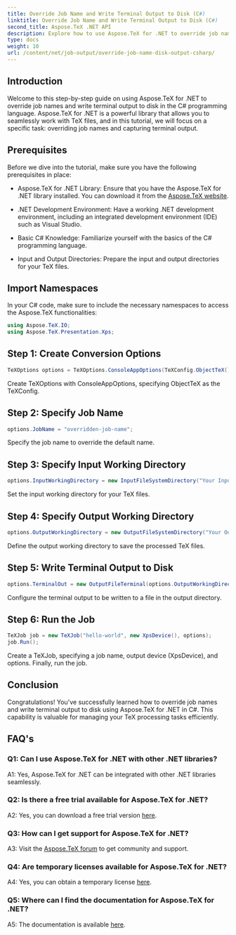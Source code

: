 ```yaml
---
title: Override Job Name and Write Terminal Output to Disk (C#)
linktitle: Override Job Name and Write Terminal Output to Disk (C#)
second_title: Aspose.TeX .NET API
description: Explore how to use Aspose.TeX for .NET to override job names and capture terminal output. Follow our comprehensive guide for seamless TeX file management.
type: docs
weight: 10
url: /content/net/job-output/override-job-name-disk-output-csharp/
---
```

## Introduction

Welcome to this step-by-step guide on using Aspose.TeX for .NET to override job names and write terminal output to disk in the C# programming language. Aspose.TeX for .NET is a powerful library that allows you to seamlessly work with TeX files, and in this tutorial, we will focus on a specific task: overriding job names and capturing terminal output.

## Prerequisites

Before we dive into the tutorial, make sure you have the following prerequisites in place:

- Aspose.TeX for .NET Library: Ensure that you have the Aspose.TeX for .NET library installed. You can download it from the [Aspose.TeX website](https://releases.aspose.com/tex/net/).

- .NET Development Environment: Have a working .NET development environment, including an integrated development environment (IDE) such as Visual Studio.

- Basic C# Knowledge: Familiarize yourself with the basics of the C# programming language.

- Input and Output Directories: Prepare the input and output directories for your TeX files.

## Import Namespaces

In your C# code, make sure to include the necessary namespaces to access the Aspose.TeX functionalities:

```csharp
using Aspose.TeX.IO;
using Aspose.TeX.Presentation.Xps;
```

## Step 1: Create Conversion Options

```csharp
TeXOptions options = TeXOptions.ConsoleAppOptions(TeXConfig.ObjectTeX());
```

Create TeXOptions with ConsoleAppOptions, specifying ObjectTeX as the TeXConfig.

## Step 2: Specify Job Name

```csharp
options.JobName = "overridden-job-name";
```

Specify the job name to override the default name.

## Step 3: Specify Input Working Directory

```csharp
options.InputWorkingDirectory = new InputFileSystemDirectory("Your Input Directory");
```

Set the input working directory for your TeX files.

## Step 4: Specify Output Working Directory

```csharp
options.OutputWorkingDirectory = new OutputFileSystemDirectory("Your Output Directory");
```

Define the output working directory to save the processed TeX files.

## Step 5: Write Terminal Output to Disk

```csharp
options.TerminalOut = new OutputFileTerminal(options.OutputWorkingDirectory);
```

Configure the terminal output to be written to a file in the output directory.

## Step 6: Run the Job

```csharp
TeXJob job = new TeXJob("hello-world", new XpsDevice(), options);
job.Run();
```

Create a TeXJob, specifying a job name, output device (XpsDevice), and options. Finally, run the job.

## Conclusion

Congratulations! You've successfully learned how to override job names and write terminal output to disk using Aspose.TeX for .NET in C#. This capability is valuable for managing your TeX processing tasks efficiently.

## FAQ's

### Q1: Can I use Aspose.TeX for .NET with other .NET libraries?

A1: Yes, Aspose.TeX for .NET can be integrated with other .NET libraries seamlessly.

### Q2: Is there a free trial available for Aspose.TeX for .NET?

A2: Yes, you can download a free trial version [here](https://releases.aspose.com/).

### Q3: How can I get support for Aspose.TeX for .NET?

A3: Visit the [Aspose.TeX forum](https://forum.aspose.com/c/tex/47) to get community and support.

### Q4: Are temporary licenses available for Aspose.TeX for .NET?

A4: Yes, you can obtain a temporary license [here](https://purchase.aspose.com/temporary-license/).

### Q5: Where can I find the documentation for Aspose.TeX for .NET?

A5: The documentation is available [here](https://reference.aspose.com/tex/net/).